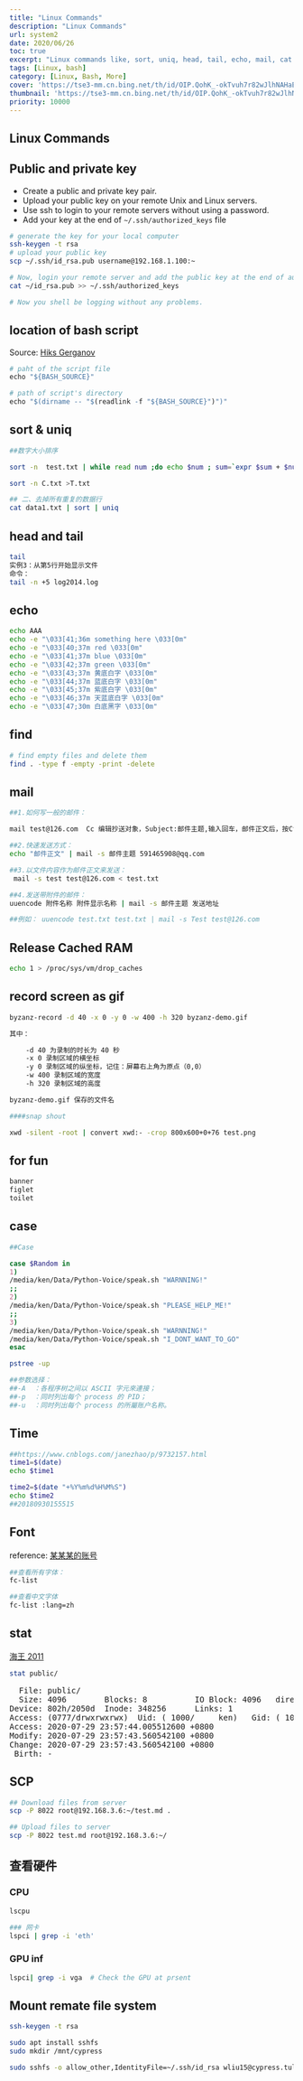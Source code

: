 ```yaml
---
title: "Linux Commands"
description: "Linux Commands"
url: system2
date: 2020/06/26
toc: true
excerpt: "Linux commands like, sort, uniq, head, tail, echo, mail, cat..."
tags: [Linux, bash]
category: [Linux, Bash, More]
cover: 'https://tse3-mm.cn.bing.net/th/id/OIP.QohK_-okTvuh7r82wJlhNAHaE9?w=465&h=180'
thumbnail: 'https://tse3-mm.cn.bing.net/th/id/OIP.QohK_-okTvuh7r82wJlhNAHaE9?w=180&h=180'
priority: 10000
---
```


## Linux Commands


## Public and private key

- Create a public and private key pair.
- Upload your public key on your remote Unix and Linux servers.
- Use ssh to login to your remote servers without using a password.
- Add your key at the end of `~/.ssh/authorized_keys` file

```bash
# generate the key for your local computer
ssh-keygen -t rsa
# upload your public key
scp ~/.ssh/id_rsa.pub username@192.168.1.100:~

# Now, login your remote server and add the public key at the end of authorize
cat ~/id_rsa.pub >> ~/.ssh/authorized_keys

# Now you shell be logging without any problems.
```

## location of bash script

Source: [Hiks Gerganov](https://www.baeldung.com/linux/bash-get-location-within-script)

```r
# paht of the script file
echo "${BASH_SOURCE}"

# path of script's directory
echo "$(dirname -- "$(readlink -f "${BASH_SOURCE}")")"
```

## sort & uniq

```bash
##数字大小排序

sort -n  test.txt | while read num ;do echo $num ; sum=`expr $sum + $num 2> /dev/null`;echo $sum > /tmp/sum.tmp ;done ; echo -n "sum is :" ;cat /tmp/sum.tmp

sort -n C.txt >T.txt

## 二、去掉所有重复的数据行
cat data1.txt | sort | uniq
```

## head and tail
```bash
tail
实例3：从第5行开始显示文件
命令：
tail -n +5 log2014.log

```

## echo
```bash
echo AAA
echo -e "\033[41;36m something here \033[0m"
echo -e "\033[40;37m red \033[0m"
echo -e "\033[41;37m blue \033[0m"
echo -e "\033[42;37m green \033[0m"
echo -e "\033[43;37m 黄底白字 \033[0m"
echo -e "\033[44;37m 蓝底白字 \033[0m"
echo -e "\033[45;37m 紫底白字 \033[0m"
echo -e "\033[46;37m 天蓝底白字 \033[0m"
echo -e "\033[47;30m 白底黑字 \033[0m"

```

## find

```bash
# find empty files and delete them
find . -type f -empty -print -delete
```

## mail
```bash
##1.如何写一般的邮件：

mail test@126.com  Cc 编辑抄送对象，Subject:邮件主题,输入回车，邮件正文后，按Ctrl-D结束

##2.快速发送方式：
echo "邮件正文" | mail -s 邮件主题 591465908@qq.com

##3.以文件内容作为邮件正文来发送：
 mail -s test test@126.com < test.txt

##4.发送带附件的邮件：
uuencode 附件名称 附件显示名称 | mail -s 邮件主题 发送地址

##例如： uuencode test.txt test.txt | mail -s Test test@126.com
```


## Release Cached RAM

```bash
echo 1 > /proc/sys/vm/drop_caches
```

## record screen as gif

```bash
byzanz-record -d 40 -x 0 -y 0 -w 400 -h 320 byzanz-demo.gif

其中：

    -d 40 为录制的时长为 40 秒
    -x 0 录制区域的横坐标
    -y 0 录制区域的纵坐标，记住：屏幕右上角为原点（0,0）
    -w 400 录制区域的宽度
    -h 320 录制区域的高度

byzanz-demo.gif 保存的文件名

####snap shout

xwd -silent -root | convert xwd:- -crop 800x600+0+76 test.png
```


## for fun

```bash
banner
figlet
toilet
```

## case
```bash
##Case

case $Random in
1)
/media/ken/Data/Python-Voice/speak.sh "WARNNING!"
;;
2)
/media/ken/Data/Python-Voice/speak.sh "PLEASE_HELP_ME!"
;;
3)
/media/ken/Data/Python-Voice/speak.sh "WARNNING!"
/media/ken/Data/Python-Voice/speak.sh "I_DONT_WANT_TO_GO"
esac

pstree -up

##参数选择：
##-A  ：各程序树之间以 ASCII 字元來連接；
##-p  ：同时列出每个 process 的 PID；
##-u  ：同时列出每个 process 的所屬账户名称。
```


<a name="8BgJE"></a>
## Time


```bash
##https://www.cnblogs.com/janezhao/p/9732157.html
time1=$(date)
echo $time1

time2=$(date "+%Y%m%d%H%M%S")
echo $time2
##20180930155515
```


<a name="ZneEZ"></a>
## Font
reference: [某某某的账号](https://blog.csdn.net/u013214671)
```bash
##查看所有字体：
fc-list

##查看中文字体
fc-list :lang=zh
```

## stat
[海王 2011](https://www.cnblogs.com/leaven/archive/2011/09/28/2194199.html)
```bash
stat public/
```
<pre>
  File: public/
  Size: 4096      	Blocks: 8          IO Block: 4096   directory
Device: 802h/2050d	Inode: 348256      Links: 1
Access: (0777/drwxrwxrwx)  Uid: ( 1000/     ken)   Gid: ( 1000/     ken)
Access: 2020-07-29 23:57:44.005512600 +0800
Modify: 2020-07-29 23:57:43.560542100 +0800
Change: 2020-07-29 23:57:43.560542100 +0800
 Birth: -
</pre>

## SCP

```bash
## Download files from server
scp -P 8022 root@192.168.3.6:~/test.md .

## Upload files to server
scp -P 8022 test.md root@192.168.3.6:~/
```


## 查看硬件
<a name="IPgOq"></a>
### CPU
```bash
lscpu

### 网卡
lspci | grep -i 'eth'
```

### GPU inf

```bash
lspci| grep -i vga  # Check the GPU at prsent
```


## Mount remate file system

```bash
ssh-keygen -t rsa

sudo apt install sshfs
sudo mkdir /mnt/cypress

sudo sshfs -o allow_other,IdentityFile=~/.ssh/id_rsa wliu15@cypress.tulane.edu:/lustre/project/wdeng7/wliu15/ /mnt/cypress/
```
